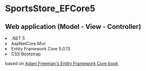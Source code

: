 # SportsStore_EFCore5
## Web application (Model - View - Controller)
<li>.NET 5</li>
<li>AspNetCore.Mvc</li>
<li>Entity Framework Core 5.0.13</li>
<li>CSS Bootstrap</li>

based on [Adam Freeman's Entity Framework Core book](https://www.ozon.ru/product/pro-entity-framework-core-2-for-asp-net-core-mvc-233323994/?asb=WvsV9NJES98%252FUwAyQcs7eySs3y0%252FK77IvbrILxZuGMw%253D&asb2=GivvZeB4rnzI6HiC-WEvEG0DD45dWVfUCVrUnIpWb2NKdRF_-jmE4vX-wZFN2QVC&keywords=entity+framework+core&sh=Dkdm-gAAAA "Adam Freeman's Entity Framework Core book")

